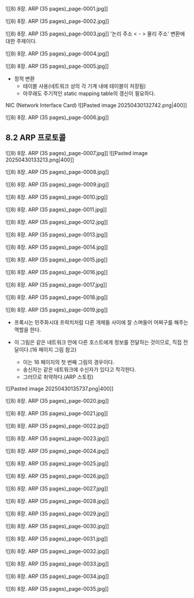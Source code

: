 ![[8) 8장. ARP (35 pages)_page-0001.jpg]]

![[8) 8장. ARP (35 pages)_page-0002.jpg]]

![[8) 8장. ARP (35 pages)_page-0003.jpg]]
'논리 주소 < - > 물리 주소' 변환에 대한 주제이다.

![[8) 8장. ARP (35 pages)_page-0004.jpg]]

![[8) 8장. ARP (35 pages)_page-0005.jpg]]
- 정적 변환
	- 테이블 사용(네트워크 상의 각 기계 내에 테이블이 저장됨)
	- 아무래도 주기적인 static mapping table의 갱신이 필요하다.

 NIC (Network Interface Card)
 ![[Pasted image 20250430132742.png|400]]
 
![[8) 8장. ARP (35 pages)_page-0006.jpg]]

## 8.2 ARP 프로토콜
![[8) 8장. ARP (35 pages)_page-0007.jpg]]
![[Pasted image 20250430133213.png|400]]


![[8) 8장. ARP (35 pages)_page-0008.jpg]]

![[8) 8장. ARP (35 pages)_page-0009.jpg]]

![[8) 8장. ARP (35 pages)_page-0010.jpg]]

![[8) 8장. ARP (35 pages)_page-0011.jpg]]

![[8) 8장. ARP (35 pages)_page-0012.jpg]]

![[8) 8장. ARP (35 pages)_page-0013.jpg]]

![[8) 8장. ARP (35 pages)_page-0014.jpg]]

![[8) 8장. ARP (35 pages)_page-0015.jpg]]

![[8) 8장. ARP (35 pages)_page-0016.jpg]]

![[8) 8장. ARP (35 pages)_page-0017.jpg]]

![[8) 8장. ARP (35 pages)_page-0018.jpg]]

![[8) 8장. ARP (35 pages)_page-0019.jpg]]
- 프록시는 민주화시대 프락치처럼 다른 개체들 사이에 잘 스며들어 어쩌구를 해주는 역할을 한다.

- 이 그림은 같은 네트워크 안에 다른 호스트에게 정보를 전달하는 것이므로, 직접 전달이다.(16 페이지 그림 참고)
	- 이는 16 페이지의 첫 번째 그림의 경우이다.
	- 송신자는 같은 네트워크에 수신자가 있다고 착각한다.
	- 그러므로 취약하다.(ARP 스토킹)

![[Pasted image 20250430135737.png|400]]

![[8) 8장. ARP (35 pages)_page-0020.jpg]]

![[8) 8장. ARP (35 pages)_page-0021.jpg]]

![[8) 8장. ARP (35 pages)_page-0022.jpg]]

![[8) 8장. ARP (35 pages)_page-0023.jpg]]

![[8) 8장. ARP (35 pages)_page-0024.jpg]]

![[8) 8장. ARP (35 pages)_page-0025.jpg]]

![[8) 8장. ARP (35 pages)_page-0026.jpg]]

![[8) 8장. ARP (35 pages)_page-0027.jpg]]

![[8) 8장. ARP (35 pages)_page-0028.jpg]]

![[8) 8장. ARP (35 pages)_page-0029.jpg]]

![[8) 8장. ARP (35 pages)_page-0030.jpg]]

![[8) 8장. ARP (35 pages)_page-0031.jpg]]

![[8) 8장. ARP (35 pages)_page-0032.jpg]]

![[8) 8장. ARP (35 pages)_page-0033.jpg]]

![[8) 8장. ARP (35 pages)_page-0034.jpg]]

![[8) 8장. ARP (35 pages)_page-0035.jpg]]